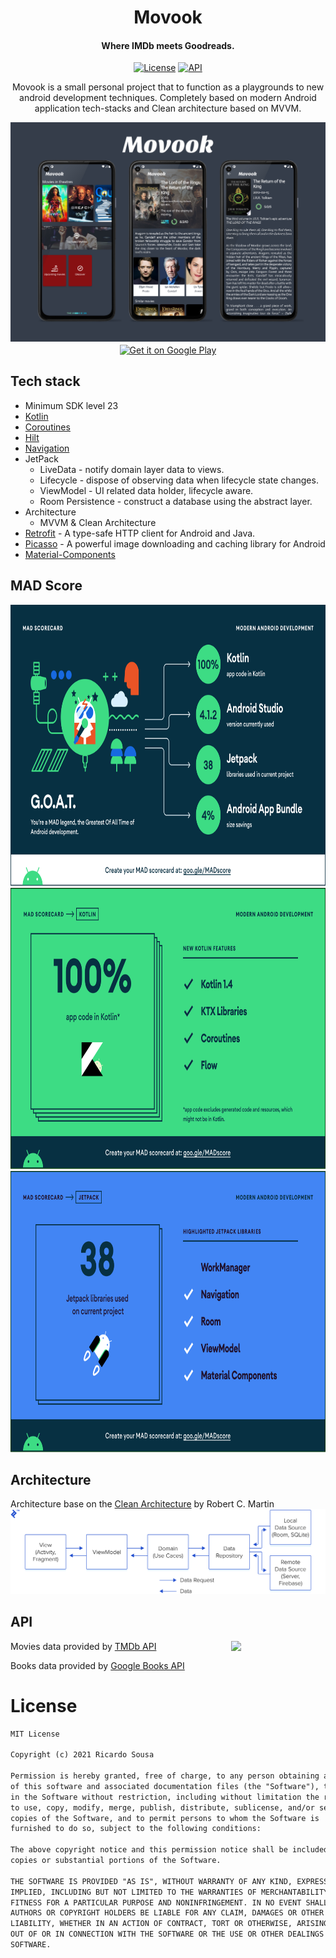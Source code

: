 <h1 align="center">Movook</h1>
<h4 align="center">Where IMDb meets Goodreads.</h4>

<p align="center">
  <a href="https://opensource.org/licenses/Apache-2.0"><img alt="License" src="https://img.shields.io/badge/License-Apache%202.0-blue.svg"/></a>
  <a href="https://android-arsenal.com/api?level=23"><img alt="API" src="https://img.shields.io/badge/API-23%2B-brightgreen.svg?style=flat"/></a>
</p>

<p align="center">  
Movook is a small personal project that to function as a playgrounds to new android development techniques. Completely based on modern Android application tech-stacks and Clean architecture based on MVVM.
</br>

<p align="center">
<img src="/images/preview.png"/>
  <a href='https://play.google.com/store/apps/details?id=com.ricardojrsousa.movook&pcampaignid=pcampaignidMKT-Other-global-all-co-prtnr-py-PartBadge-Mar2515-1'><img alt='Get it on Google Play' align="center" height=70 src='https://play.google.com/intl/en_us/badges/static/images/badges/en_badge_web_generic.png'/></a>
</p>


## Tech stack
- Minimum SDK level 23
- [Kotlin](https://kotlinlang.org/) 
- [Coroutines](https://github.com/Kotlin/kotlinx.coroutines) 
- [Hilt](https://dagger.dev/hilt/)
- [Navigation](https://developer.android.com/guide/navigation)
- JetPack
  - LiveData - notify domain layer data to views.
  - Lifecycle - dispose of observing data when lifecycle state changes.
  - ViewModel - UI related data holder, lifecycle aware.
  - Room Persistence - construct a database using the abstract layer.
- Architecture
  - MVVM & Clean Architecture 
- [Retrofit](https://github.com/square/retrofit) - A type-safe HTTP client for Android and Java.
- [Picasso](https://square.github.io/picasso/) - A powerful image downloading and caching library for Android
- [Material-Components](https://github.com/material-components/material-components-android)

## MAD Score
<img height=450 src="/images/summary.png"/>
<img height=450 src="/images/kotlin.png"/>
<img  height=450 src="/images/jetpack.png"/>

## Architecture
Architecture base on the [Clean Architecture](https://blog.cleancoder.com/uncle-bob/2012/08/13/the-clean-architecture.html) by Robert C. Martin
<img src="/images/clean_mvvm.webp"/>


## API

<img src="https://www.themoviedb.org/assets/2/v4/logos/v2/blue_long_2-9665a76b1ae401a510ec1e0ca40ddcb3b0cfe45f1d51b77a308fea0845885648.svg" align="right" width="30%"/>

Movies data provided by [TMDb API](https://developers.themoviedb.org/3/getting-started/introduction)

Books data provided by [Google Books API](https://developers.google.com/books)

# License
```xml
MIT License

Copyright (c) 2021 Ricardo Sousa

Permission is hereby granted, free of charge, to any person obtaining a copy
of this software and associated documentation files (the "Software"), to deal
in the Software without restriction, including without limitation the rights
to use, copy, modify, merge, publish, distribute, sublicense, and/or sell
copies of the Software, and to permit persons to whom the Software is
furnished to do so, subject to the following conditions:

The above copyright notice and this permission notice shall be included in all
copies or substantial portions of the Software.

THE SOFTWARE IS PROVIDED "AS IS", WITHOUT WARRANTY OF ANY KIND, EXPRESS OR
IMPLIED, INCLUDING BUT NOT LIMITED TO THE WARRANTIES OF MERCHANTABILITY,
FITNESS FOR A PARTICULAR PURPOSE AND NONINFRINGEMENT. IN NO EVENT SHALL THE
AUTHORS OR COPYRIGHT HOLDERS BE LIABLE FOR ANY CLAIM, DAMAGES OR OTHER
LIABILITY, WHETHER IN AN ACTION OF CONTRACT, TORT OR OTHERWISE, ARISING FROM,
OUT OF OR IN CONNECTION WITH THE SOFTWARE OR THE USE OR OTHER DEALINGS IN THE
SOFTWARE.
```
